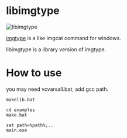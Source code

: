 # libimgtype

![libimgtype](snap.jpg)

[imgtype](https://github.com/kjunichi/imgtype) is a like imgcat command for windows.

libimgtype is a library version of imgtype.

# How to use

you may need vcvarsall.bat, add gcc path.

```shell
makelib.bat

cd examples
make.bat

set path=%path%;..
main.exe
```
